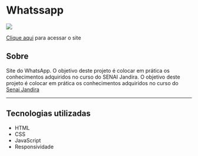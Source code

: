 # Whatssapp

![](./img/whatsapp)


[Clique aqui](https://vini01072003.github.io/Whatssapp/) para acessar o site



## Sobre
Site do WhatsApp. O objetivo deste projeto é colocar em prática os conhecimentos adquiridos no curso do SENAI Jandira.
O objetivo deste projeto é colocar em prática os conhecimentos adquiridos no curso do [Senai Jandira](https://jandira.sp.senai.br/curso/85566/127/tecnico-em-desenvolvimento-de-sistemas)



--- 

## Tecnologias utilizadas
- HTML
- CSS
- JavaScript
- Responsividade
